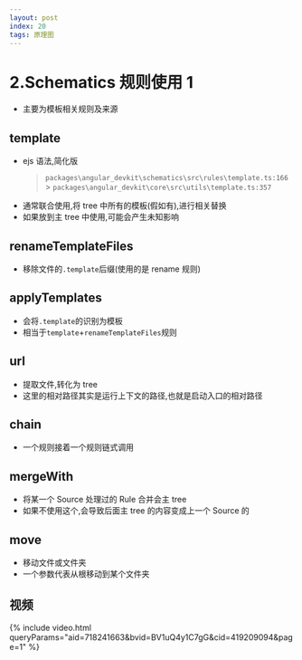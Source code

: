 ```yaml
---
layout: post
index: 20
tags: 原理图
---
```


# 2.Schematics 规则使用 1

- 主要为模板相关规则及来源

## template

- ejs 语法,简化版
  > `packages\angular_devkit\schematics\src\rules\template.ts:166` > `packages\angular_devkit\core\src\utils\template.ts:357`
- 通常联合使用,将 tree 中所有的模板(假如有),进行相关替换
- 如果放到主 tree 中使用,可能会产生未知影响

## renameTemplateFiles

- 移除文件的`.template`后缀(使用的是 rename 规则)

## applyTemplates

- 会将`.template`的识别为模板
- 相当于`template`+`renameTemplateFiles`规则

## url

- 提取文件,转化为 tree
- 这里的相对路径其实是运行上下文的路径,也就是启动入口的相对路径

## chain

- 一个规则接着一个规则链式调用

## mergeWith

- 将某一个 Source 处理过的 Rule 合并会主 tree
- 如果不使用这个,会导致后面主 tree 的内容变成上一个 Source 的

## move

- 移动文件或文件夹
- 一个参数代表从根移动到某个文件夹


## 视频
{% include video.html queryParams="aid=718241663&bvid=BV1uQ4y1C7gG&cid=419209094&page=1" %}

